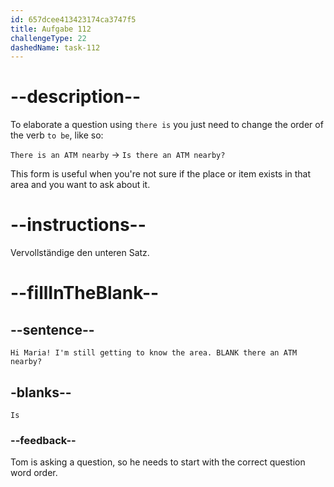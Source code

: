```yaml
---
id: 657dcee413423174ca3747f5
title: Aufgabe 112
challengeType: 22
dashedName: task-112
---
```


# --description--

To elaborate a question using `there is` you just need to change the order of the verb `to be`, like so:

`There is an ATM nearby` -> `Is there an ATM nearby?`

This form is useful when you're not sure if the place or item exists in that area and you want to ask about it.

# --instructions--

Vervollständige den unteren Satz.

# --fillInTheBlank--

## --sentence--

`Hi Maria! I'm still getting to know the area. BLANK there an ATM nearby?`

## -blanks--

`Is`

### --feedback--

Tom is asking a question, so he needs to start with the correct question word order.

